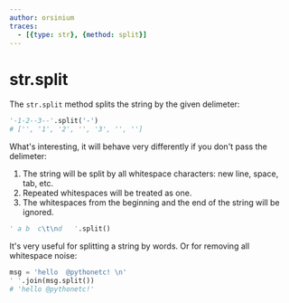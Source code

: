 ```yaml
---
author: orsinium
traces:
  - [{type: str}, {method: split}]
---
```


# str.split

The `str.split` method splits the string by the given delimeter:

```python
'-1-2--3--'.split('-')
# ['', '1', '2', '', '3', '', '']
```

What's interesting, it will behave very differently if you don't pass the delimeter:

1. The string will be split by all whitespace characters: new line, space, tab, etc.
2. Repeated whitespaces will be treated as one.
3. The whitespaces from the beginning and the end of the string will be ignored.

```python
' a b  c\t\nd   '.split()
```

It's very useful for splitting a string by words. Or for removing all whitespace noise:

```python
msg = 'hello  @pythonetc! \n'
' '.join(msg.split())
# 'hello @pythonetc!'
```
